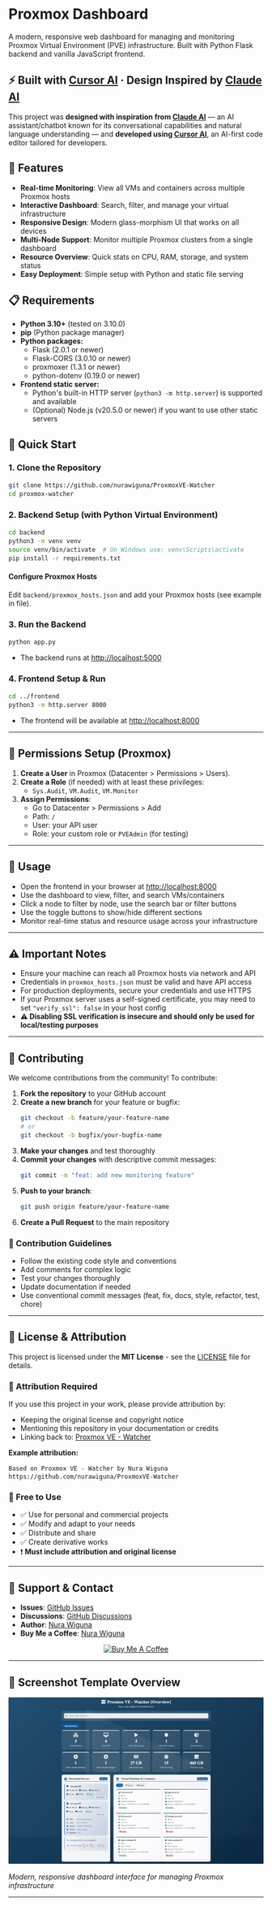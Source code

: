 # Proxmox Dashboard

A modern, responsive web dashboard for managing and monitoring Proxmox Virtual Environment (PVE) infrastructure. Built with Python Flask backend and vanilla JavaScript frontend.

## ⚡ Built with [Cursor AI](https://cursor.sh/) · Design Inspired by [Claude AI](https://claude.ai)

This project was **designed with inspiration from [Claude AI](https://claude.ai)** — an AI assistant/chatbot known for its conversational capabilities and natural language understanding — and **developed using [Cursor AI](https://cursor.sh/)**, an AI-first code editor tailored for developers.

## 🌟 Features

- **Real-time Monitoring**: View all VMs and containers across multiple Proxmox hosts
- **Interactive Dashboard**: Search, filter, and manage your virtual infrastructure
- **Responsive Design**: Modern glass-morphism UI that works on all devices
- **Multi-Node Support**: Monitor multiple Proxmox clusters from a single dashboard
- **Resource Overview**: Quick stats on CPU, RAM, storage, and system status
- **Easy Deployment**: Simple setup with Python and static file serving

## 📋 Requirements
- **Python 3.10+** (tested on 3.10.0)
- **pip** (Python package manager)
- **Python packages:**
  - Flask (2.0.1 or newer)
  - Flask-CORS (3.0.10 or newer)
  - proxmoxer (1.3.1 or newer)
  - python-dotenv (0.19.0 or newer)
- **Frontend static server:**
  - Python's built-in HTTP server (`python3 -m http.server`) is supported and available
  - (Optional) Node.js (v20.5.0 or newer) if you want to use other static servers

## 🚀 Quick Start

### 1. Clone the Repository
```bash
git clone https://github.com/nurawiguna/ProxmoxVE-Watcher
cd proxmox-watcher
```

### 2. Backend Setup (with Python Virtual Environment)
```bash
cd backend
python3 -m venv venv
source venv/bin/activate  # On Windows use: venv\Scripts\activate
pip install -r requirements.txt
```

#### Configure Proxmox Hosts
Edit `backend/proxmox_hosts.json` and add your Proxmox hosts (see example in file).

### 3. Run the Backend
```bash
python app.py
```
- The backend runs at [http://localhost:5000](http://localhost:5000)

### 4. Frontend Setup & Run
```bash
cd ../frontend
python3 -m http.server 8000
```
- The frontend will be available at [http://localhost:8000](http://localhost:8000)

---

## 🔐 Permissions Setup (Proxmox)
1. **Create a User** in Proxmox (Datacenter > Permissions > Users).
2. **Create a Role** (if needed) with at least these privileges:
   - `Sys.Audit`, `VM.Audit`, `VM.Monitor`
3. **Assign Permissions**:
   - Go to Datacenter > Permissions > Add
   - Path: `/`
   - User: your API user
   - Role: your custom role or `PVEAdmin` (for testing)

---

## 📖 Usage
- Open the frontend in your browser at [http://localhost:8000](http://localhost:8000)
- Use the dashboard to view, filter, and search VMs/containers
- Click a node to filter by node, use the search bar or filter buttons
- Use the toggle buttons to show/hide different sections
- Monitor real-time status and resource usage across your infrastructure

---

## ⚠️ Important Notes
- Ensure your machine can reach all Proxmox hosts via network and API
- Credentials in `proxmox_hosts.json` must be valid and have API access
- For production deployments, secure your credentials and use HTTPS
- If your Proxmox server uses a self-signed certificate, you may need to set `"verify_ssl": false` in your host config
- **⚠️ Disabling SSL verification is insecure and should only be used for local/testing purposes**

---

## 🤝 Contributing

We welcome contributions from the community! To contribute:

1. **Fork the repository** to your GitHub account
2. **Create a new branch** for your feature or bugfix:
   ```bash
   git checkout -b feature/your-feature-name
   # or
   git checkout -b bugfix/your-bugfix-name
   ```
3. **Make your changes** and test thoroughly
4. **Commit your changes** with descriptive commit messages:
   ```bash
   git commit -m "feat: add new monitoring feature"
   ```
5. **Push to your branch**:
   ```bash
   git push origin feature/your-feature-name
   ```
6. **Create a Pull Request** to the main repository

### 📝 Contribution Guidelines
- Follow the existing code style and conventions
- Add comments for complex logic
- Test your changes thoroughly
- Update documentation if needed
- Use conventional commit messages (feat, fix, docs, style, refactor, test, chore)

---

## 📜 License & Attribution

This project is licensed under the **MIT License** - see the [LICENSE](LICENSE) file for details.

### 🙏 Attribution Required
If you use this project in your work, please provide attribution by:
- Keeping the original license and copyright notice
- Mentioning this repository in your documentation or credits
- Linking back to: [Proxmox VE - Watcher](https://github.com/nurawiguna/ProxmoxVE-Watcher)

**Example attribution:**
```
Based on Proxmox VE - Watcher by Nura Wiguna
https://github.com/nurawiguna/ProxmoxVE-Watcher
```

### 🔄 Free to Use
- ✅ Use for personal and commercial projects
- ✅ Modify and adapt to your needs  
- ✅ Distribute and share
- ✅ Create derivative works
- ❗ **Must include attribution and original license**

---

## 📧 Support & Contact

- **Issues**: [GitHub Issues](https://github.com/nurawiguna/ProxmoxVE-Watcher/issues)
- **Discussions**: [GitHub Discussions](https://github.com/nurawiguna/ProxmoxVE-Watcher/discussions)
- **Author**: [Nura Wiguna](https://github.com/nurawiguna)
- **Buy Me a Coffee**: [Nura Wiguna](https://coff.ee/nurawiguna)
<p align="center">
   <a href="https://coff.ee/nurawiguna">
      <img src="https://cdn.buymeacoffee.com/buttons/v2/default-orange.png" height="50" width="210" alt="Buy Me A Coffee" />
   </a>
</p>


---

## 📸 Screenshot Template Overview
![Proxmox Dashboard Screenshot](ss.png)

*Modern, responsive dashboard interface for managing Proxmox infrastructure*

--- 
